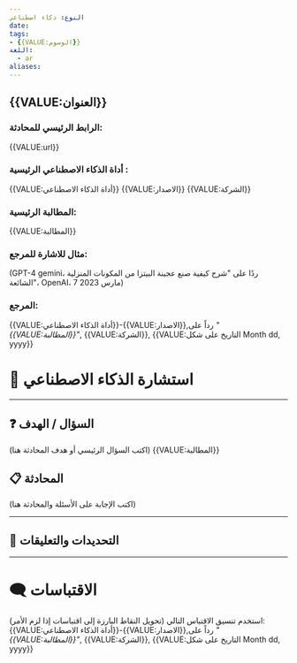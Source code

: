 ```yaml
---
النوع: ذكاء اصطناعي
date: 
tags:
- {{VALUE:الوسوم}} 
اللغة:
  - ar
aliases:
---
```

## {{VALUE:العنوان}}

### الرابط الرئيسي للمحادثة:

{{VALUE:url}}

### أداة الذكاء الاصطناعي الرئيسية :

{{VALUE:أداة الذكاء الاصطناعي}}
{{VALUE:الاصدار}}
{{VALUE:الشركة}}
### المطالبة الرئيسية:

{{VALUE:المطالبة}}

### مثال للاشارة للمرجع:
(GPT-4 gemini، ردًا على "شرح كيفية صنع عجينة البيتزا من المكونات المنزلية الشائعة"، OpenAI، 7 مارس 2023)
### المرجع:

{{VALUE:أداة الذكاء الاصطناعي}}-{{VALUE:الاصدار}},رداً على *"{{VALUE:المطالبة}}"*, {{VALUE:الشركة}}, {{VALUE:التاريخ على شكل  Month dd, yyyy}}
# 📓 استشارة الذكاء الاصطناعي


***

## ❓ السؤال / الهدف
(اكتب السؤال الرئيسي أو هدف المحادثة هنا)
{{VALUE:المطالبة}}

## 📋  المحادثة
(اكتب الإجابة على الأسئلة والمحادثة هنا)

***

## 📝 التحديدات والتعليقات

***

# 🗨 الاقتباسات
(تحويل النقاط البارزة إلى اقتباسات إذا لزم الأمر)
استخدم تنسيق الاقتباس التالي:
{{VALUE:أداة الذكاء الاصطناعي}}-{{VALUE:الاصدار}},رداً على *"{{VALUE:المطالبة}}"*, {{VALUE:الشركة}}, {{VALUE:التاريخ على شكل  Month dd, yyyy}}

